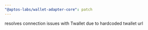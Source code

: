 ```yaml
---
"@aptos-labs/wallet-adapter-core": patch
---
```


resolves connection issues with Twallet due to hardcoded twallet url

